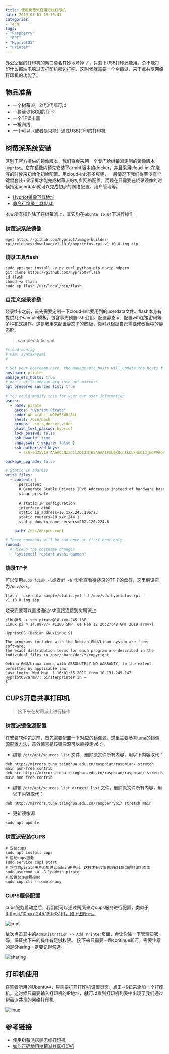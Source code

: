 ```yaml
---
title: 使用树莓派搭建无线打印机
date: 2019-05-01 19:10:41
categories:
- Tech
tags: 
- "Raspberry"
- "RPI"
- "HypriotOS"
- "Printer"
---
```


办公室里的打印机的网口莫名其妙地坏掉了，只剩下USB打印还能用。总不能打印什么都端电脑过去打印机那边打吧，这时候就需要一个树莓派，来干点共享网络打印机的功能了。

<!-- more -->

## 物品准备
- 一个树莓派，2代3代都可以
- 一张至少16GB的TF卡
- 一个TF读卡器
- 一根网线
- 一个可以（或者是只能）通过USB打印的打印机

## 树莓派系统安装

区别于官方提供的镜像版本，我们将会采用一个专门给树莓派定制的镜像版本`Hypriot`。它在镜像内预先安装了armhf版本的docker，并且采用cloud-init在烧写的时候来初始化初始配置。用cloud-init有多爽呢，一般情况下我们得至少有个键鼠套装+显示屏才能完成树莓派的初步网络配置，而现在只需要在烧录镜像的时候指定userdata就可以完成初步的网络配置、用户管理等。

- [Hypriot镜像下载地址](http://blog.hypriot.com/downloads/)
- [命令行烧录工具flash](https://github.com/hypriot/flash)

本文所有操作除了在树莓派上，其它均在`ubuntu 16.04`下进行操作

### 树莓派系统镜像
```
wget https://github.com/hypriot/image-builder-rpi/releases/download/v1.10.0/hypriotos-rpi-v1.10.0.img.zip
```

### 烧录工具flash
```
sudo apt-get install -y pv curl python-pip unzip hdparm
git clone https://github.com/hypriot/flash
cd flash
chmod +x flash
sudo cp flash /usr/local/bin/flash
```

### 自定义烧录参数
烧录tf卡之前，首先需要定制一下cloud-init要用到的userdata文件。flash本身有提供几个sample模板，包含事先预置ssh公钥、配置静态ip、配置wifi连接密码等多种花式操作。这是我用来配置静态IP的模板，你可以根据自己需要修改当中的静态IP。
> sample/static.yml

```yaml
#cloud-config
# vim: syntax=yaml
#

# Set your hostname here, the manage_etc_hosts will update the hosts file entries as well
hostname: printer
manage_etc_hosts: true
# don't write debian.org into apt mirrors
apt_preserve_sources_list: true

# You could modify this for your own user information
users:
  - name: pirate
    gecos: "Hypriot Pirate"
    sudo: ALL=(ALL) NOPASSWD:ALL
    shell: /bin/bash
    groups: users,docker,video
    plain_text_passwd: hypriot
    lock_passwd: false
    ssh_pwauth: true
    chpasswd: { expire: false }
    ssh-authorized-keys:
      - ssh-ed25519 AAAAC3NzaC1lZDI1NTE5AAAAIPmU0KQcntkCUk4W61JjmGPVKo9+z2wDYjSKoVzLqGNG  

package_upgrade: false

# Static IP address
write_files:
  - content: |
      persistent
      # Generate Stable Private IPv6 Addresses instead of hardware based ones
      slaac private

      # static IP configuration:
      interface eth0
      static ip_address=10.xxx.245.106/23
      static routers=10.xxx.244.1
      static domain_name_servers=202.120.224.6

    path: /etc/dhcpcd.conf

# These commands will be ran once on first boot only
runcmd:
  # Pickup the hostname changes
  - 'systemctl restart avahi-daemon'
```

### 烧录TF卡
可以使用`sudo fdisk -l`或者`df -hT`命令查看待烧录的TF卡的盘符，这里假设它为`/dev/sdx`。
```
flash --userdata sample/static.yml -d /dev/sdx hypriotos-rpi-v1.10.0.img.zip
```

烧录完就可以直接通过ssh直接连接到树莓派上
```
clhu@t5 ~> ssh pirate@10.xxx.245.130
Linux pi 4.14.98-v7+ #1200 SMP Tue Feb 12 20:27:48 GMT 2019 armv7l

HypriotOS (Debian GNU/Linux 9)

The programs included with the Debian GNU/Linux system are free software;
the exact distribution terms for each program are described in the
individual files in /usr/share/doc/*/copyright.

Debian GNU/Linux comes with ABSOLUTELY NO WARRANTY, to the extent
permitted by applicable law.
Last login: Wed May  1 16:01:55 2019 from 10.131.245.147
HypriotOS/armv7: pirate@printer in ~
$ 
```

## CUPS开启共享打印机
> 接下来在树莓派上进行操作

### 树莓派镜像源配置
在安装软件包之前，首先需要配置一下对应的镜像源，这里主要[参考tuna的镜像源配置方法](https://mirrors.tuna.tsinghua.edu.cn/help/raspbian/)，意外惊喜是该镜像源可以直接走v6 :)。

- 编辑 `/etc/apt/sources.list` 文件，删除原文件所有内容，用以下内容取代：

```
deb http://mirrors.tuna.tsinghua.edu.cn/raspbian/raspbian/ stretch main non-free contrib
deb-src http://mirrors.tuna.tsinghua.edu.cn/raspbian/raspbian/ stretch main non-free contrib
```
- 编辑 `/etc/apt/sources.list.d/raspi.list` 文件，删除原文件所有内容，用以下内容取代：

```
deb http://mirrors.tuna.tsinghua.edu.cn/raspberrypi/ stretch main
```
- 更新镜像源

```
sudo apt update
```
### 树莓派安装CUPS
```
# 安装cups
sudo apt install cups
# 启动cups服务
sudo service cups start
# 将当前pirate用户添加进lpadmin用户组，这样才有权限管理631端口的打印机页面
sudo usermod -a -G lpadmin pirate
# 设置允许远程控制
sudo cupsctl --remote-any
```

### CUPS服务配置
cups服务启动之后，我们就可以通过网页来对cups服务进行配置，类似于[https://10.xxx.245.130:631]()，如下图所示。

![cups](cups.png)

依次点击其中的`Administration -> Add Printer`页面，会让你输一下管理员密码，保证接下来的操作有足够权限。
接下来只需要一路continue即可，需要注意的是Sharing一定要记得勾选。

![sharing](sharing.png)

## 打印机使用
在笔者所用的Ubuntu中，只需要打开打印机设置页面，点击`+`按钮来添加一个打印机。这时候只需要输入打印机的IP地址，就可以看到打印机列表中出现了我们通过树莓派共享的网络打印机。

![linux](linux.png)

## 参考链接
- [使用树莓派搭建无线打印机](https://www.jianshu.com/p/d3752c584e01)
- [如何正确地用树莓派共享打印机](https://sspai.com/post/40997)